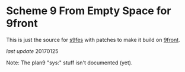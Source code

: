 # Scheme 9 From Empty Space for 9front #

This is just the source for [s9fes](http://www.t3x.org/s9fes) with patches to make it build on [9front](http://www.9front.org).

*last update* 20170125

Note: The plan9 "sys:" stuff isn't documented (yet).